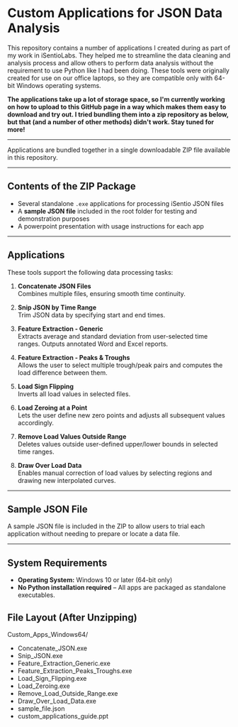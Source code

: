 # Custom Applications for JSON Data Analysis

This repository contains a number of applications I created during as part of my work in iSentioLabs. They helped me to streamline the data cleaning and analysis process and allow others to perform data analysis without the requirement to use Python like I had been doing. These tools were originally created for use on our office laptops, so they are compatible only with 64-bit Windows operating systems.

**The applications take up a lot of storage space, so I'm currently working on how to upload to this GitHub page in a way which makes them easy to download and try out. I tried bundling them into a zip repository as below, but that (and a number of other methods) didn't work. Stay tuned for more!**

---
Applications are bundled together in a single downloadable ZIP file available in this repository. 

---

## Contents of the ZIP Package

- Several standalone `.exe` applications for processing iSentio JSON files
- A **sample JSON file** included in the root folder for testing and demonstration purposes
- A powerpoint presentation with usage instructions for each app

---

## Applications

These tools support the following data processing tasks:

1. **Concatenate JSON Files**  
   Combines multiple files, ensuring smooth time continuity.

2. **Snip JSON by Time Range**  
   Trim JSON data by specifying start and end times. 

3. **Feature Extraction - Generic**  
   Extracts average and standard deviation from user-selected time ranges. Outputs annotated Word and Excel reports.

4. **Feature Extraction - Peaks & Troughs**  
   Allows the user to select multiple trough/peak pairs and computes the load difference between them.

5. **Load Sign Flipping**  
   Inverts all load values in selected files.

6. **Load Zeroing at a Point**  
   Lets the user define new zero points and adjusts all subsequent values accordingly.

7. **Remove Load Values Outside Range**  
   Deletes values outside user-defined upper/lower bounds in selected time ranges.

8. **Draw Over Load Data**  
   Enables manual correction of load values by selecting regions and drawing new interpolated curves.

---

## Sample JSON File

A sample JSON file is included in the ZIP to allow users to trial each application without needing to prepare or locate a data file.

---

## System Requirements

- **Operating System:** Windows 10 or later (64-bit only)  
- **No Python installation required** – All apps are packaged as standalone executables.


## File Layout (After Unzipping)
Custom_Apps_Windows64/
- Concatenate_JSON.exe
- Snip_JSON.exe
- Feature_Extraction_Generic.exe
- Feature_Extraction_Peaks_Troughs.exe
- Load_Sign_Flipping.exe
- Load_Zeroing.exe
- Remove_Load_Outside_Range.exe
- Draw_Over_Load_Data.exe
- sample_file.json
- custom_applications_guide.ppt

